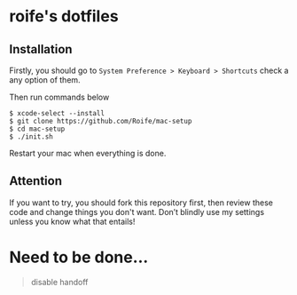 # roife's dotfiles
## Installation
Firstly, you should go to `System Preference > Keyboard > Shortcuts` check a any option of them.

Then run commands below

    $ xcode-select --install
    $ git clone https://github.com/Roife/mac-setup
    $ cd mac-setup
    $ ./init.sh

Restart your mac when everything is done.

## Attention
If you want to try, you should fork this repository first, then review these code and change things you don't want. Don’t blindly use my settings unless you know what that entails!

# Need to be done...
> disable handoff
